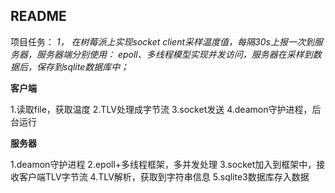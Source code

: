 README
------
项目任务：
*1， 在树莓派上实现socket client采样温度值，每隔30s上报一次到服务器，服务器端分别使用： epoll、多线程模型实现并发访问，服务器在采样到数据后，保存到sqlite数据库中；*


**客户端**

1.读取file，获取温度
2.TLV处理成字节流
3.socket发送
4.deamon守护进程，后台运行

**服务器**

1.deamon守护进程
2.epoll+多线程框架，多并发处理
3.socket加入到框架中，接收客户端TLV字节流
4.TLV解析，获取到字符串信息
5.sqlite3数据库存入数据
